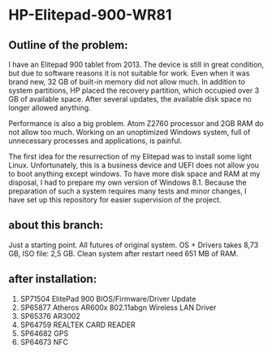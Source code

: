 # HP-Elitepad-900-WR81

## Outline of the problem:

I have an Elitepad 900 tablet from 2013. The device is still in great condition, but due to software reasons it is not suitable for work. Even when it was brand new, 32 GB of built-in memory did not allow much. In addition to system partitions, HP placed the recovery partition, which occupied over 3 GB of available space. After several updates, the available disk space no longer allowed anything.

Performance is also a big problem. Atom Z2760 processor and 2GB RAM do not allow too much. Working on an unoptimized Windows system, full of unnecessary processes and applications, is painful.

The first idea for the resurrection of my Elitepad was to install some light Linux. Unfortunately, this is a business device and UEFI does not allow you to boot anything except windows. To have more disk space and RAM at my disposal, I had to prepare my own version of Windows 8.1. Because the preparation of such a system requires many tests and minor changes, I have set up this repository for easier supervision of the project.

## about this branch:

Just a starting point. All futures of original system.
OS + Drivers takes 8,73 GB, ISO file: 2,5 GB.
Clean system after restart need 651 MB of RAM.


## after installation:

1. SP71504 ElitePad 900 BIOS/Firmware/Driver Update
2. SP65877 Atheros AR600x 802.11abgn Wireless LAN Driver
3. SP65376 AR3002
4. SP64759 REALTEK CARD READER
5. SP64682 GPS
6. SP64673 NFC
